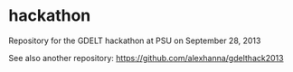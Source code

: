 hackathon
=========

Repository for the GDELT hackathon at PSU on September 28, 2013

See also another repository: https://github.com/alexhanna/gdelthack2013
